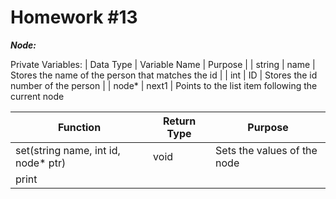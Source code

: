 # Homework #13 #

_**Node:**_

Private Variables:
| Data Type | Variable Name | Purpose |
| string    | name          | Stores the name of the person that matches the id |
| int       | ID            | Stores the id number of the person |
| node*     | next1         | Points to the list item following the current node

| Function | Return Type | Purpose |
| -------- | ----------- | ------- |
| set(string name, int id, node* ptr) | void | Sets the values of the node
| print    | 
